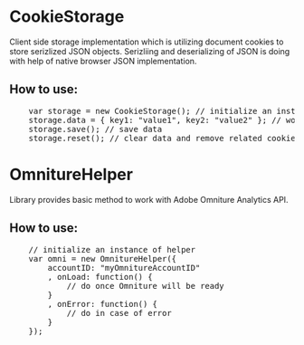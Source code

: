 CookieStorage
=============

Client side storage implementation which is utilizing document cookies to store serizlized JSON objects. Serizliing and deserializing of JSON is doing with help of native browser JSON implementation.

<h2>How to use:</h2>
<pre>
    var storage = new CookieStorage(); // initialize an instance of storage, related data will be read automatically. If you want to override default cookie name and expire days parameters - pass "cookieName" and "cookieExpire" to constructor.</li>
    storage.data = { key1: "value1", key2: "value2" }; // work with data you want to store
    storage.save(); // save data
    storage.reset(); // clear data and remove related cookie from document
</pre>



OmnitureHelper
=============

Library provides basic method to work with Adobe Omniture Analytics API.

<h2>How to use:</h2>
<pre>
    // initialize an instance of helper
    var omni = new OmnitureHelper({
        accountID: "myOmnitureAccountID"
        , onLoad: function() {
            // do once Omniture will be ready
        }
        , onError: function() {
            // do in case of error
        }
    });
</pre>